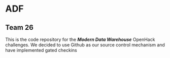 # ADF
## Team 26
This is the code repository for the _**Modern Data Warehouse**_ OpenHack challenges. We decided to use Github as our source control mechanism and have implemented gated checkins

